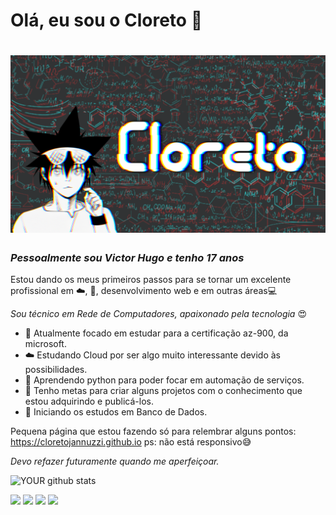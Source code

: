 # Olá, eu sou o Cloreto 👋
<h1 align="center">
 <img src="https://github.com/CloretoJannuzzi/CloretoJannuzzi/blob/main/banner.png?raw=true"/>
</h1>

### _Pessoalmente sou Victor Hugo e tenho 17 anos_

Estou dando os meus primeiros passos para se tornar um excelente profissional em ☁️, 🐍, desenvolvimento web e em outras áreas💻

_Sou técnico em Rede de Computadores, apaixonado pela tecnologia_ 😍
- 🧠 Atualmente focado em estudar para a certificação az-900, da microsoft.
- ☁️ Estudando Cloud por ser algo muito interessante devido às possibilidades.
- 🐍 Aprendendo python para poder focar em automação de serviços.
- 🧪 Tenho metas para criar alguns projetos com o conhecimento que estou adquirindo e publicá-los. 
- 🎲 Iniciando os estudos em Banco de Dados.

Pequena página que estou fazendo só para relembrar alguns pontos: https://cloretojannuzzi.github.io ps: não está responsivo😅

_Devo refazer futuramente quando me aperfeiçoar._

![YOUR github stats](https://github-readme-stats.vercel.app/api?username=cloretojannuzzi)

[<img src="https://img.shields.io/badge/twitter-%231DA1F2.svg?&style=for-the-badge&logo=twitter&logoColor=white" />](https://twitter.com/CloretoJannuzzi) 
[<img src="https://img.shields.io/badge/linkedin-%230077B5.svg?&style=for-the-badge&logo=linkedin&logoColor=white" />](https://www.linkedin.com/in/victor-hugo-santos-5978b6216) [<img src = "https://img.shields.io/badge/instagram-%23E4405F.svg?&style=for-the-badge&logo=instagram&logoColor=white">](https://www.instagram.com/victorh_jannuzzi/) 
[<img src = "https://img.shields.io/badge/facebook-%231877F2.svg?&style=for-the-badge&logo=facebook&logoColor=white">](https://www.facebook.com/profile.php?id=100008118695213)

